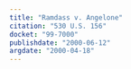 ```yaml
---
title: "Ramdass v. Angelone"
citation: "530 U.S. 156"
docket: "99-7000"
publishdate: "2000-06-12"
argdate: "2000-04-18"
---
```

